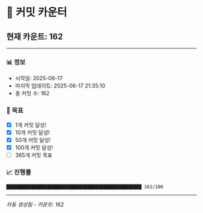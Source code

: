 # 🔢 커밋 카운터

## 현재 카운트: 162

---

### 📊 정보
- 시작일: 2025-06-17
- 마지막 업데이트: 2025-06-17 21:35:10
- 총 커밋 수: 162

### 🎯 목표
- [x] 1개 커밋 달성!
- [x] 10개 커밋 달성!
- [x] 50개 커밋 달성!
- [x] 100개 커밋 달성!
- [ ] 365개 커밋 목표

### 📈 진행률
```
██████████████████████████████████████████████████ 162/100
```

---
*자동 생성됨 - 카운트: 162*
